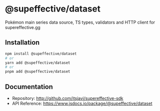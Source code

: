 # @supeffective/dataset

Pokémon main series data source, TS types, validators and HTTP client for supereffective.gg

## Installation

```bash
npm install @supeffective/dataset
# or
yarn add @supeffective/dataset
# or
pnpm add @supeffective/dataset
```

## Documentation

- Repository: http://github.com/itsjavi/supereffective-sdk
- API Reference: https://www.jsdocs.io/package/@supeffective/dataset
